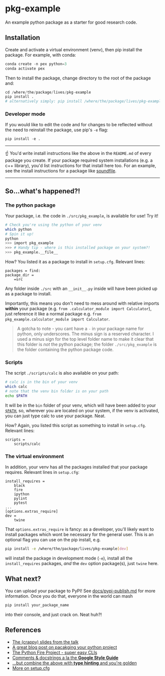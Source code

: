 # pkg-example
An example python package as a starter for good research code.


## Installation
Create and activate a virtual environment (venv), then pip install the package.
For example, with conda:

```python
conda create -n pex python=3
conda activate pex
```

Then to install the package, change directory to the root of the package and:
```python
cd /where/the/package/lives/pkg-example
pip install .
# alternatively simply: pip install /where/the/package/lives/pkg-example
```

### Developer mode

If you would like to edit the code and for changes to be reflected without the
need to reinstall the package, use pip's `-e` flag:
```python
pip install -e .
```

--------

:point_up: You'd write install instructions like the above in the `README.md` of
every package you create. If your package required system installations (e.g.
a c++ library), you'd list instructions for that install here too. For an
example, see the install instructions for a package like
[soundfile](https://pysoundfile.readthedocs.io/en/latest/#installation).

--------


## So...what's happened?!

### The python package
Your package, i.e. the code in `./src/pkg_example`, is available for use! Try
it!
```bash
# Check you're using the python of your venv
which python
# Spin it up!
python
>>> import pkg_example
>>> # Handy tip - where is this installed package on your system?!
>>> pkg_example.__file__
```

How? You listed it as a package to install in `setup.cfg`. Relevant lines:
```
packages = find:
package_dir =
    =src
```
Any folder inside `./src` with an `__init__.py` inside will have been picked up
as a package to install.

Importantly, this means you don't need to mess around with relative imports
**within** your package (e.g. `from .calculator_module import Calculator`), just
reference it like a normal package e.g.
`from pkg_example.calculator_module import Calculator`.

> A gotcha to note - you cant have a `-` in your package name for python, only
underscores. The minus sign is a reserved character. I used a minus sign for the
top level folder name to make it clear that this folder is *not* the python
package; the folder `./src/pkg_example` is the folder containing the python
package code.

### Scripts
The script `./scripts/calc` is also available on your path:
```bash
# calc is in the bin of your venv
which calc
# note that the venv bin folder is on your path
echo $PATH
```
It will be in the `bin` folder of your venv, which will have been added
to your [`$PATH`](http://www.linfo.org/path_env_var.html), so, wherever you are
located on your system, if the venv is activated, you can just type calc to
use your package. Neat.

How? Again, you listed this script as something to install in `setup.cfg`.
Relevant lines:
```
scripts =
    scripts/calc
```

### The virtual environment
In addition, your venv has all the packages installed that your package
requires. Relevant lines in `setup.cfg`:

```
install_requires =
    black
    fire
    ipython
    pylint
    pytest
...
[options.extras_require]
dev =
    twine
```

That `options.extras_require` is fancy: as a developer, you'll likely want to
install packages which wont be necessary for the general user. This is an
optional flag you can use on the pip install, e.g.
```bash
pip install -e /where/the/package/lives/pkg-example[dev]
```
will install the package in development mode (`-e`), install all the
`install_requires` packages, *and* the `dev` option package(s), just `twine`
here.


## What next?
You can upload your package to PyPI! See [docs/pypi-publish.md](docs/pypi-publish.md) for more information. Once you do that, everyone in the world can
mash

```bash
pip install your_package_name
```

into their console, and just crack on. Neat huh?!


## References

* [The (crappy) slides from the talk][1]
* [A great blog post on pacakging your python project][2]
* [The Python Fire Project - super easy CLIs][3]
* [Comments & docstrings a la the **Google Style Guide**][4]
* [...but combine the above with **type hinting** and you're golden][5]
* [More on setup.cfg][6]


[1]: https://docs.google.com/presentation/d/1dZXcjCLKMEpq_HbjI0L4A_ZVMjBmEVN3mbOytily-78/edit?usp=sharing "Slides from the talk"
[2]: https://realpython.com/pypi-publish-python-package/ "Packaging your python project"
[3]: https://github.com/google/python-fire "python fire"
[4]: http://google.github.io/styleguide/pyguide.html#38-comments-and-docstrings "Google code styleguide - conmments and docstrings"
[5]: https://docs.python.org/3/library/typing.html "Type hints"
[6]: https://setuptools.readthedocs.io/en/latest/setuptools.html#configuring-setup-using-setup-cfg-files "setup.cfg"
